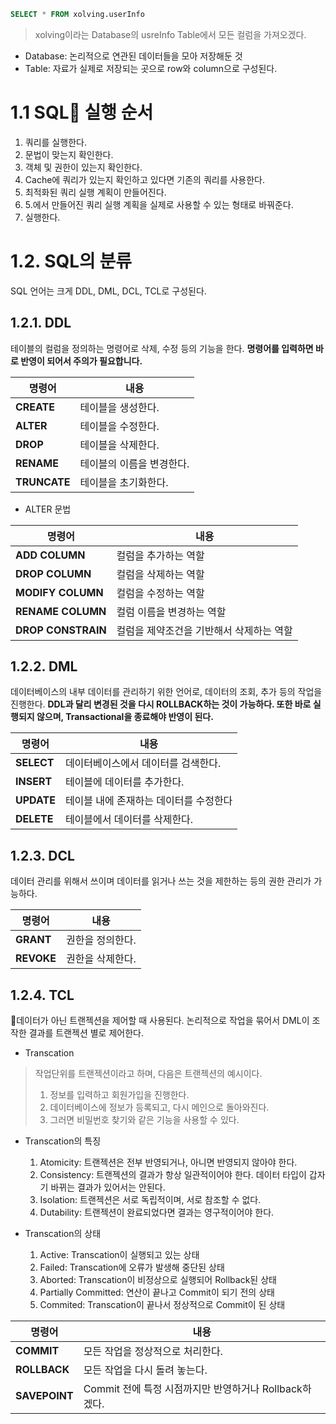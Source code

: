 ```sql
SELECT * FROM xolving.userInfo
```
> xolving이라는 Database의  usreInfo Table에서 모든 컬럼을 가져오겠다.

- Database: 논리적으로 연관된 데이터들을 모아 저장해둔 것
- Table: 자료가 실제로 저장되는 곳으로 row와 column으로 구성된다.

# 1.1 SQL 실행 순서
1. 쿼리를 실행한다.
2. 문법이 맞는지 확인한다.
3. 객체 및 권한이 있는지 확인한다.
4. Cache에 쿼리가 있는지 확인하고 있다면 기존의 쿼리를 사용한다.
5. 최적화된 쿼리 실행 계획이 만들어진다.
6. 5.에서 만들어진 쿼리 실행 계획을 실제로 사용할 수 있는 형태로 바꿔준다.
7. 실행한다.
# 1.2. SQL의 분류
SQL 언어는 크게 DDL, DML, DCL, TCL로 구성된다.
## 1.2.1. DDL
테이블의 컬럼을 정의하는 명령어로 삭제, 수정 등의 기능을 한다.
**명령어를 입력하면 바로 반영이 되어서 주의가 필요합니다.**

|명령어|내용|
|---|---|
|**CREATE**|테이블을 생성한다.|
|**ALTER**|테이블을 수정한다.|
|**DROP**|테이블을 삭제한다.|
|**RENAME**|테이블의 이름을 변경한다.|
|**TRUNCATE**|테이블을 초기화한다.|

- ALTER 문법

|명령어|내용|
|---|---|
|**ADD COLUMN**|컬럼을 추가하는 역할|
|**DROP COLUMN**|컬럼을 삭제하는 역할|
|**MODIFY COLUMN**|컬럼을 수정하는 역할|
|**RENAME COLUMN**|컬럼 이름을 변경하는 역할|
|**DROP CONSTRAIN**|컬럼을 제약조건을 기반해서 삭제하는 역할|

## 1.2.2. DML
데이터베이스의 내부 데이터를 관리하기 위한 언어로, 데이터의 조회, 추가 등의 작업을 진행한다.
**DDL과 달리 변경된 것을 다시 ROLLBACK하는 것이 가능하다. 또한 바로 실행되지 않으며, Transactional을 종료해야 반영이 된다.**

|명령어|내용|
|---|---|
|**SELECT**|데이터베이스에서 데이터를 검색한다.|
|**INSERT**|테이블에 데이터를 추가한다.|
|**UPDATE**|테이블 내에 존재하는 데이터를 수정한다|
|**DELETE**|테이블에서 데이터를 삭제한다.|

## 1.2.3. DCL
데이터 관리를 위해서 쓰이며 데이터를 읽거나 쓰는 것을 제한하는 등의 권한 관리가 가능하다.

|명령어|내용|
|---|---|
|**GRANT**|권한을 정의한다.|
|**REVOKE**|권한을 삭제한다.|

## 1.2.4. TCL
데이터가 아닌 트랜젝션을 제어할 때 사용된다. 논리적으로 작업을 묶어서 DML이 조작한 결과를 트랜젝션 별로 제어한다.

- Transcation
> 작업단위를 트랜젝션이라고 하며, 다음은 트랜젝션의 예시이다.
> 1. 정보를 입력하고 회원가입을 진행한다.
> 2. 데이터베이스에 정보가 등록되고, 다시 메인으로 돌아와진다.
> 3. 그러면 비밀번호 찾기와 같은 기능을 사용할 수 있다.

-  Transcation의 특징
	1. Atomicity: 트랜젝션은 전부 반영되거나, 아니면 반영되지 않아야 한다.
	2. Consistency: 트랜젝션의 결과가 항상 일관적이어야 한다. 데이터 타입이 갑자기 바뀌는 결과가 있어서는 안된다.
	3. Isolation: 트랜젝션은 서로 독립적이며, 서로 참조할 수 없다.
	4. Dutability: 트랜젝션이 완료되었다면 결과는 영구적이어야 한다.

- Transcation의 상태
	1. Active: Transcation이 실행되고 있는 상태
	2. Failed: Transcation에 오류가 발생해 중단된 상태
	3. Aborted: Transcation이 비정상으로 실행되어 Rollback된 상태
	4. Partially Committed: 연산이 끝나고 Commit이 되기 전의 상태
	5. Commited: Transcation이 끝나서 정상적으로 Commit이 된 상태

|명령어|내용|
|---|---|
|**COMMIT**|모든 작업을 정상적으로 처리한다.|
|**ROLLBACK**|모든 작업을 다시 돌려 놓는다.|
|**SAVEPOINT**|Commit 전에 특정 시점까지만 반영하거나 Rollback하겠다.|
